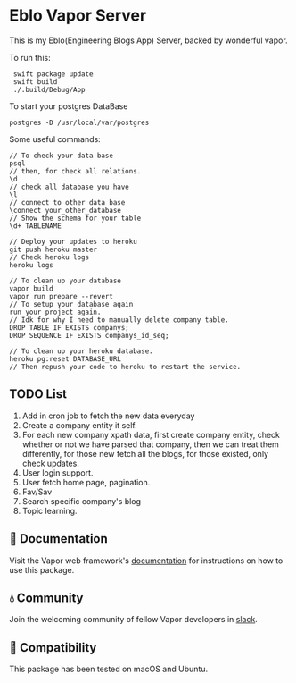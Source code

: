 # Eblo Vapor Server

This is my Eblo(Engineering Blogs App) Server, backed by wonderful vapor.

To run this:

     swift package update
     swift build
     ./.build/Debug/App
     
To start your postgres DataBase

    postgres -D /usr/local/var/postgres
    
Some useful commands:

    // To check your data base
    psql
    // then, for check all relations.
    \d 
    // check all database you have
    \l
    // connect to other data base
    \connect your_other_database
    // Show the schema for your table
    \d+ TABLENAME
    
    // Deploy your updates to heroku
    git push heroku master
    // Check heroku logs
    heroku logs
    
    // To clean up your database
    vapor build
    vapor run prepare --revert
    // To setup your database again
    run your project again.
    // Idk for why I need to manually delete company table.
    DROP TABLE IF EXISTS companys;
    DROP SEQUENCE IF EXISTS companys_id_seq;
    
    // To clean up your heroku database.
    heroku pg:reset DATABASE_URL
    // Then repush your code to heroku to restart the service.
    
## TODO List

 1. Add in cron job to fetch the new data everyday
 2. Create a company entity it self.
 3. For each new company xpath data, first create company entity, check whether or not we have parsed that company,
    then we can treat them differently, for those new fetch all the blogs, for those existed, only check updates.
 4. User login support.
 5. User fetch home page, pagination.
 6. Fav/Sav
 7. Search specific company's blog
 8. Topic learning.

## 📖 Documentation

Visit the Vapor web framework's [documentation](http://docs.vapor.codes) for instructions on how to use this package.

## 💧 Community

Join the welcoming community of fellow Vapor developers in [slack](http://vapor.team).

## 🔧 Compatibility

This package has been tested on macOS and Ubuntu.
